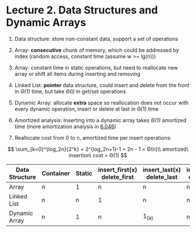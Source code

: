 # Lecture 2. Data Structures and Dynamic Arrays

1. Data structure: store non-constant data, support a set of operations

2. Array: **consecutive** chunk of memory, which could be addressed by index (random access, constant time (assume w >= lg(n)))

3. Array: constant time in static operations, but need to reallocate new array or shift all items during inserting and removing

4. Linked List: **pointer** data structure, could insert and delete from the front in *Θ(1)* time, but take *Θ(i)* in get/set operations

5. Dynamic Array: allocate **extra** space so reallocation does not occur with every dynamic operation, insert or delete  at last in Θ(1) time

6. Amortized analysis: Inserting into a dynamic array takes *Θ(1)* amortized time (more amortization analysis in [6.046](https://ocw.mit.edu/courses/electrical-engineering-and-computer-science/6-046j-design-and-analysis-of-algorithms-spring-2015/))

7. Reallocate cost from 0 to n, amortized time per insert operations: 

$$
\sum_{k=0}^{log_2n}{2^k} = 2^{log_2n+1}-1 = 2n - 1 = Θ(n)\\
   amortized\  insertion\ cost = Θ(1)
$$


| Data Structure | Container | Static | insert_first(x) delete_first | insert_last(x) delete_last | insert_at(i,x) delete_at(i) |
| -------------- | --------- | ------ | ---------------------------- | -------------------------- | --------------------------- |
| Array          | n         | 1      | n                            | n                          | n                           |
| Linked List    | n         | n      | 1                            | n                          | n                           |
| Dynamic Array  | n         | 1      | n                            | 1<sub>(a)</sub>            | n                           |



